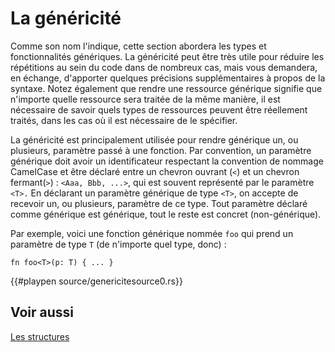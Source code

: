 # La généricité

Comme son nom l'indique, cette section abordera les types et fonctionnalités génériques. La généricité peut être très utile pour réduire les répétitions au sein du code dans de nombreux cas, mais vous demandera, en échange, d'apporter quelques précisions supplémentaires à propos de la syntaxe. Notez également que rendre une ressource générique signifie que n'importe quelle ressource sera traitée de la même manière, il est nécessaire de savoir quels types de ressources peuvent être réellement traités, dans les cas où il est nécessaire de le spécifier.

La généricité est principalement utilisée pour rendre générique un, ou plusieurs, paramètre passé à une fonction. Par convention, un paramètre générique doit avoir un identificateur respectant la convention de nommage CamelCase et être déclaré entre un chevron ouvrant (`<`) et un chevron fermant(`>`) : `<Aaa, Bbb, ...>`, qui est souvent représenté par le paramètre `<T>.` En déclarant un paramètre générique de type `<T>`, on accepte de recevoir un, ou plusieurs, paramètre de ce type. Tout paramètre déclaré comme générique est générique, tout le reste est concret (non-générique).

Par exemple, voici une fonction générique nommée `foo` qui prend un paramètre de type `T` (de n'importe quel type, donc) :

```rust,ignore
fn foo<T>(p: T) { ... }
```

{{#playpen source/genericitesource0.rs}}

## Voir aussi

[Les structures][struct]

[struct]: ../chapitre3/struct.html
